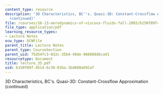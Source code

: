 ```yaml
---
content_type: resource
description: '3D Characteristics, BC''s. Quasi-3D: Constant-Crossflow Approximation
  (continued)'
file: /courses/16-13-aerodynamics-of-viscous-fluids-fall-2003/b150f89f45146c3801ba1bd800a692af_lecture_35.pdf
file_type: application/pdf
learning_resource_types:
- Lecture Notes
ocw_type: OCWFile
parent_title: Lecture Notes
parent_type: CourseSection
parent_uid: 75d54fc3-032c-35b4-49de-966608dbca41
resourcetype: Document
title: lecture_35.pdf
uid: b150f89f-4514-6c38-01ba-1bd800a692af
---
```

3D Characteristics, BC's. Quasi-3D: Constant-Crossflow Approximation (continued)

